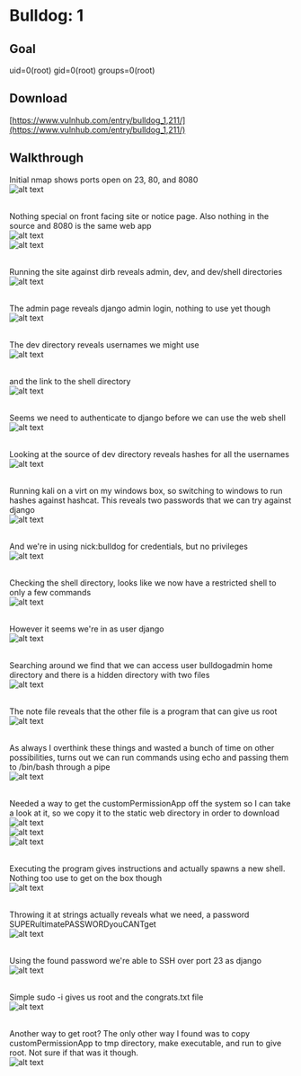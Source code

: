 # Bulldog: 1

## Goal
uid=0(root) gid=0(root) groups=0(root)

## Download
[https://www.vulnhub.com/entry/bulldog_1,211/](https://www.vulnhub.com/entry/bulldog_1,211/)

## Walkthrough 
Initial nmap shows ports open on 23, 80, and 8080
<br>![alt text](imgs/bulldog_nmap000.png)
<br><br>

Nothing special on front facing site or notice page.  Also nothing in the source and 8080 is the same web app
<br>![alt text](imgs/bulldog_web001.png)
<br>![alt text](imgs/bulldog_web002.png)
<br><br>

Running the site against dirb reveals admin, dev, and dev/shell directories
<br>![alt text](imgs/bulldog_dirb003.png)
<br><br>

The admin page reveals django admin login, nothing to use yet though
<br>![alt text](imgs/bulldog_django004.png)
<br><br>

The dev directory reveals usernames we might use
<br>![alt text](imgs/bulldog_dev005.png)
<br><br>

and the link to the shell directory
<br>![alt text](imgs/bulldog_dev006.png)
<br><br>

Seems we need to authenticate to django before we can use the web shell
<br>![alt text](imgs/bulldog_shell007.png)
<br><br>

Looking at the source of dev directory reveals hashes for all the usernames
<br>![alt text](imgs/bulldog_source008.png)
<br><br>

Running kali on a virt on my windows box, so switching to windows to run hashes against hashcat. This reveals two passwords that we can try against django
<br>![alt text](imgs/bulldog_hash009.png)
<br><br>

And we're in using nick:bulldog for credentials, but no privileges
<br>![alt text](imgs/bulldog_web010.png)
<br><br>

Checking the shell directory, looks like we now have a restricted shell to only a few commands
<br>![alt text](imgs/bulldog_webshell011.png)
<br><br>

However it seems we're in as user django
<br>![alt text](imgs/bulldog_webshell011b.png)
<br><br>

Searching around we find that we can access user bulldogadmin home directory and there is a hidden directory with two files
<br>![alt text](imgs/bulldog_webadmin012.png)
<br><br>

The note file reveals that the other file is a program that can give us root
<br>![alt text](imgs/bulldog_note013.png)
<br><br>

As always I overthink these things and wasted a bunch of time on other possibilities, turns out we can run commands using echo and passing them to /bin/bash through a pipe
<br>![alt text](imgs/bulldog_uname014.png)
<br><br>

Needed a way to get the customPermissionApp off the system so I can take a look at it, so we copy it to the static web directory in order to download
<br>![alt text](imgs/bulldog_cpcpa015.png)
<br>![alt text](imgs/bulldog_ls016.png)
<br>![alt text](imgs/bulldog_download017.png)
<br><br>

Executing the program gives instructions and actually spawns a new shell. Nothing too use to get on the box though
<br>![alt text](imgs/bulldog_app018.png)
<br><br>

Throwing it at strings actually reveals what we need, a password SUPERultimatePASSWORDyouCANTget
<br>![alt text](imgs/bulldog_cpapass019.png)
<br><br>

Using the found password we're able to SSH over port 23 as django
<br>![alt text](imgs/bulldog_djangoshell020.png)
<br><br>

Simple sudo -i gives us root and the congrats.txt file
<br>![alt text](imgs/bulldog_root021.png)
<br><br>

Another way to get root? The only other way I found was to copy customPermissionApp to tmp directory, make executable, and run to give root.  Not sure if that was it though.
<br>![alt text](imgs/bulldog_rootalt022.png)
<br><br>
